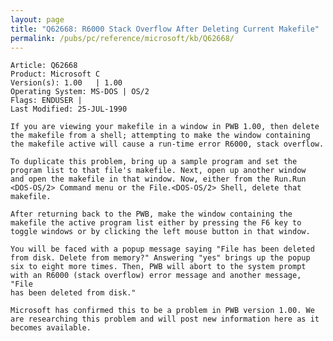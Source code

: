 ```yaml
---
layout: page
title: "Q62668: R6000 Stack Overflow After Deleting Current Makefile"
permalink: /pubs/pc/reference/microsoft/kb/Q62668/
---
```


	Article: Q62668
	Product: Microsoft C
	Version(s): 1.00   | 1.00
	Operating System: MS-DOS | OS/2
	Flags: ENDUSER |
	Last Modified: 25-JUL-1990
	
	If you are viewing your makefile in a window in PWB 1.00, then delete
	the makefile from a shell; attempting to make the window containing
	the makefile active will cause a run-time error R6000, stack overflow.
	
	To duplicate this problem, bring up a sample program and set the
	program list to that file's makefile. Next, open up another window
	and open the makefile in that window. Now, either from the Run.Run
	<DOS-OS/2> Command menu or the File.<DOS-OS/2> Shell, delete that
	makefile.
	
	After returning back to the PWB, make the window containing the
	makefile the active program list either by pressing the F6 key to
	toggle windows or by clicking the left mouse button in that window.
	
	You will be faced with a popup message saying "File has been deleted
	from disk. Delete from memory?" Answering "yes" brings up the popup
	six to eight more times. Then, PWB will abort to the system prompt
	with an R6000 (stack overflow) error message and another message, "File
	has been deleted from disk."
	
	Microsoft has confirmed this to be a problem in PWB version 1.00. We
	are researching this problem and will post new information here as it
	becomes available.
